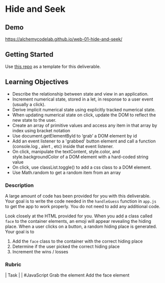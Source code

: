 # Hide and Seek

## Demo

https://alchemycodelab.github.io/web-01-hide-and-seek/

## Getting Started

Use [this repo](https://github.com/alchemycodelab/half-baked-web-01-hide-and-seek) as a template for this deliverable.

## Learning Objectives

-   Describe the relationship between state and view in an application.
-   Increment numerical state, stored in a let, in response to a user event (usually a click).
-   Derive implicit numerical state using explicitly tracked numerical state.
-   When updating numerical state on click, update the DOM to reflect the new state to the user.
-   Create an array of primitive values and access any item in that array by index using bracket notation
-   Use document.getElementById to ‘grab’ a DOM element by id
-   Add an event listener to a 'grabbed' button element and call a function (console.log , alert , etc) inside that event listener.
-   On click, manipulate the textContent, style.color, and style.backgroundColor of a DOM element with a hard-coded string value
-   On click, use classList.toggle() to add a css class to a DOM element.
-   Use Math.random to get a random item from an array

### Description

A large amount of code has been provided for you with this deliverable. Your goal is to write the code needed in the `handleGuess` function in `app.js` to get the app to work properly. You do not need to add any additional code.

Look closely at the HTML provided for you. When you add a class called `face` to the container elements, an emoji will appear revealing the hiding place. When a user clicks on a button, a random hiding place is generated. Your goal is to

1. Add the `face` class to the container with the correct hiding place
1. Determine if the user picked the correct hiding place
1. Increment the wins / losses

### Rubric

| Task                                                                                                 |     |
#JavaScript
Grab the element 
Add the face element
